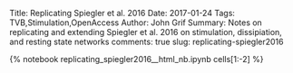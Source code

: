 Title: Replicating Spiegler et al. 2016
Date: 2017-01-24
Tags: TVB,Stimulation,OpenAccess
Author: John Grif
Summary: Notes on replicating and extending Spiegler et al. 2016 on stimulation, dissipiation, and resting state networks
comments: true
slug: replicating-spiegler2016

{% notebook replicating_spiegler2016__html_nb.ipynb cells[1:-2] %}

